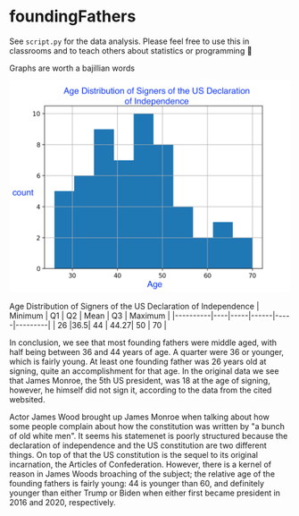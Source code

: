 # foundingFathers

See `script.py` for the data analysis. Please feel free to use this in classrooms and to teach others about statistics or programming 🙂

Graphs are worth a bajillian words

![Histogram](Figure_1.png)

Age Distribution of Signers of the US Declaration of Independence
| Minimum  | Q1 |  Q2 | Mean |  Q3 | Maximum |
|----------|----|-----|------|-----|---------|
|    26    |36.5|  44 | 44.27|  50 |    70   |

In conclusion, we see that most founding fathers were middle aged, with half 
being between 36 and 44 years of age. A quarter were 36 or younger, which is fairly young.
At least one founding father was 26 years old at signing, quite an 
accomplishment for that age. In the original data we see that James Monroe, the 5th
US president, was 18 at the age of signing, however, he himself did not sign it,
according to the data from the cited websited.

Actor James Wood brought up James Monroe when talking about how some people complain
about how the constitution was written by "a bunch of old white men". It seems his
statemenet is poorly structured because the declaration of independence and the
US constitution are two different things. On top of that the US constitution is
the sequel to its original incarnation, the Articles of Confederation. However,
there is a kernel of reason in James Woods broaching of the subject; the relative age
of the founding fathers is fairly young: 44 is younger than 60, and definitely younger than 
either Trump or Biden when either first became president in 2016 and 2020,
respectively.
